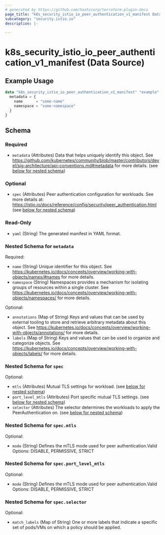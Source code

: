 ```yaml
---
# generated by https://github.com/hashicorp/terraform-plugin-docs
page_title: "k8s_security_istio_io_peer_authentication_v1_manifest Data Source - terraform-provider-k8s"
subcategory: "security.istio.io"
description: |-
  
---
```


# k8s_security_istio_io_peer_authentication_v1_manifest (Data Source)



## Example Usage

```terraform
data "k8s_security_istio_io_peer_authentication_v1_manifest" "example" {
  metadata = {
    name      = "some-name"
    namespace = "some-namespace"
  }
}
```

<!-- schema generated by tfplugindocs -->
## Schema

### Required

- `metadata` (Attributes) Data that helps uniquely identify this object. See https://github.com/kubernetes/community/blob/master/contributors/devel/sig-architecture/api-conventions.md#metadata for more details. (see [below for nested schema](#nestedatt--metadata))

### Optional

- `spec` (Attributes) Peer authentication configuration for workloads. See more details at: https://istio.io/docs/reference/config/security/peer_authentication.html (see [below for nested schema](#nestedatt--spec))

### Read-Only

- `yaml` (String) The generated manifest in YAML format.

<a id="nestedatt--metadata"></a>
### Nested Schema for `metadata`

Required:

- `name` (String) Unique identifier for this object. See https://kubernetes.io/docs/concepts/overview/working-with-objects/names/#names for more details.
- `namespace` (String) Namespaces provides a mechanism for isolating groups of resources within a single cluster. See https://kubernetes.io/docs/concepts/overview/working-with-objects/namespaces/ for more details.

Optional:

- `annotations` (Map of String) Keys and values that can be used by external tooling to store and retrieve arbitrary metadata about this object. See https://kubernetes.io/docs/concepts/overview/working-with-objects/annotations/ for more details.
- `labels` (Map of String) Keys and values that can be used to organize and categorize objects. See https://kubernetes.io/docs/concepts/overview/working-with-objects/labels/ for more details.


<a id="nestedatt--spec"></a>
### Nested Schema for `spec`

Optional:

- `mtls` (Attributes) Mutual TLS settings for workload. (see [below for nested schema](#nestedatt--spec--mtls))
- `port_level_mtls` (Attributes) Port specific mutual TLS settings. (see [below for nested schema](#nestedatt--spec--port_level_mtls))
- `selector` (Attributes) The selector determines the workloads to apply the PeerAuthentication on. (see [below for nested schema](#nestedatt--spec--selector))

<a id="nestedatt--spec--mtls"></a>
### Nested Schema for `spec.mtls`

Optional:

- `mode` (String) Defines the mTLS mode used for peer authentication.Valid Options: DISABLE, PERMISSIVE, STRICT


<a id="nestedatt--spec--port_level_mtls"></a>
### Nested Schema for `spec.port_level_mtls`

Optional:

- `mode` (String) Defines the mTLS mode used for peer authentication.Valid Options: DISABLE, PERMISSIVE, STRICT


<a id="nestedatt--spec--selector"></a>
### Nested Schema for `spec.selector`

Optional:

- `match_labels` (Map of String) One or more labels that indicate a specific set of pods/VMs on which a policy should be applied.
